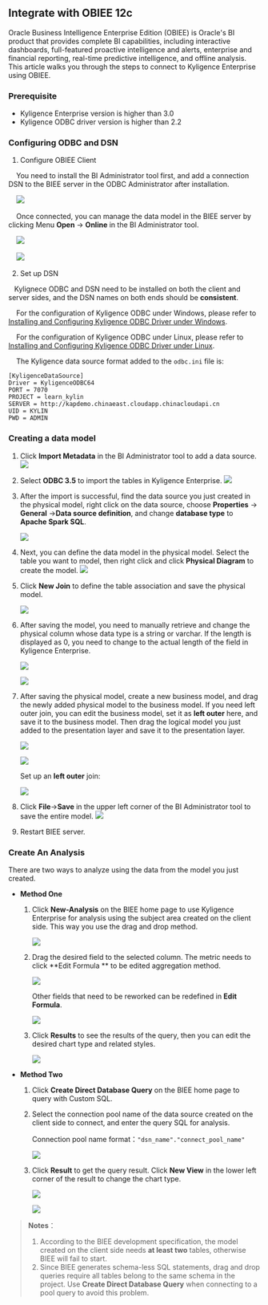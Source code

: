 ## Integrate with OBIEE 12c

Oracle Business Intelligence Enterprise Edition (OBIEE) is Oracle's BI product that provides complete BI capabilities, including interactive dashboards, full-featured proactive intelligence and alerts, enterprise and financial reporting, real-time predictive intelligence, and offline analysis. This article walks you through the steps to connect to Kyligence Enterprise using OBIEE.

### Prerequisite
- Kyligence Enterprise version is higher than 3.0
- Kyligence ODBC driver version is higher than 2.2

### Configuring ODBC and DSN

1. Configure OBIEE Client

    You need to install the BI Administrator tool first, and add a connection DSN to the BIEE server in the ODBC Administrator after installation.

    ![](../../images/OBIEE12/01.png)

    Once connected, you can manage the data model in the BIEE server by clicking Menu **Open** -> **Online** in the BI Administrator tool.

    ![](../../images/OBIEE12/02.png)

    ![](../../images/OBIEE12/03.png)

2. Set up DSN

   Kylignece ODBC and DSN need to be installed on both the client and server sides, and the DSN names on both ends should be **consistent**.

    For the configuration of Kyligence ODBC under Windows, please refer to [Installing and Configuring Kyligence ODBC Driver under Windows](../../driver/odbc/win_odbc.en.md).

    For the configuration of Kyligence ODBC under Linux, please refer to [Installing and Configuring Kyligence ODBC Driver under Linux](https://docs.oracle.com/middleware/12212/biee/BIEMG/GUID-CCDD9782-BC2A-497A-8ED0-AECA2ECFB3AE.htm#config_native_dbs).

    The Kyligence data source format added to the `odbc.ini` file is:

   ```
   [KyligenceDataSource]
   Driver = KyligenceODBC64
   PORT = 7070
   PROJECT = learn_kylin
   SERVER = http://kapdemo.chinaeast.cloudapp.chinacloudapi.cn   
   UID = KYLIN  
   PWD = ADMIN
   ```

### Creating a data model

1. Click **Import Metadata** in the BI Administrator tool to add a data source.
    ![](../../images/OBIEE12/04.png)

2. Select **ODBC 3.5** to import the tables in Kyligence Enterprise.
    ![](../../images/OBIEE12/ODBC35.png)

3. After the import is successful, find the data source you just created in the physical model, right click on the data source, choose **Properties** -> **General** ->**Data source definition**, and change **database type** to **Apache Spark SQL**.

   ![](../../images/OBIEE12/database_type.png)

4. Next, you can define the data model in the physical model. Select the table you want to model, then right click and click **Physical Diagram** to create the model.
   ![](../../images/OBIEE12/06.png)

5. Click **New Join** to define the table association and save the physical model.

   ![](../../images/OBIEE12/07.png)

6. After saving the model, you need to manually retrieve and change the physical column whose data type is a string or varchar. If the length is displayed as 0, you need to change to the actual length of the field in Kyligence Enterprise.

    ![](../../images/OBIEE12/08.png)

    ![](../../images/OBIEE12/09.png)

7. After saving the physical model, create a new business model, and drag the newly added physical model to the business model. If you need left outer join, you can edit the business model, set it as **left outer** here, and save it to the business model. Then drag the logical model you just added to the presentation layer and save it to the presentation layer.

   ![](../../images/OBIEE12/10.png)

   ![](../../images/OBIEE12/11.png)

   Set up an **left outer** join:

   ![](../../images/OBIEE12/12.png)

8. Click **File**->**Save** in the upper left corner of the BI Administrator tool to save the entire model.
   ![](../../images/OBIEE12/13.png)

9. Restart BIEE server.


### Create An Analysis

There are two ways to analyze using the data from the model you just created.

- **Method One**

  1. Click **New-Analysis** on the BIEE home page to use Kyligence Enterprise for analysis using the subject area created on the client side. This way you use the drag and drop method.

     ![](../../images/OBIEE12/14.png)

  2. Drag the desired field to the selected column. The metric needs to click **Edit Formula ** to be edited aggregation method.

     ![](../../images/OBIEE12/15.png)

     Other fields that need to be reworked can be redefined in **Edit Formula**.

      ![](../../images/OBIEE12/16.png)

  3. Click **Results** to see the results of the query, then you can edit the desired chart type and related styles.

      ![](../../images/OBIEE12/17.png)


- **Method Two**

  1. Click **Create Direct Database Query** on the BIEE home page to query with Custom SQL.

  2. Select the connection pool name of the data source created on the client side to connect, and enter the query SQL for analysis.

     Connection pool name format：`"dsn_name"."connect_pool_name"`

     ![](../../images/OBIEE12/18.png)

  3. Click **Result** to get the query result. Click **New View** in the lower left corner of the result to change the chart type.

     ![](../../images/OBIEE12/19.png)

     ![](../../images/OBIEE12/20.png)

> **Notes**：
> 1. According to the BIEE development specification, the model created on the client side needs **at least two** tables, otherwise BIEE will fail to start.
> 2. Since BIEE generates schema-less SQL statements, drag and drop queries require all tables belong to the same schema in the project. Use **Create Direct Database Query** when connecting to a pool query to avoid this problem.
